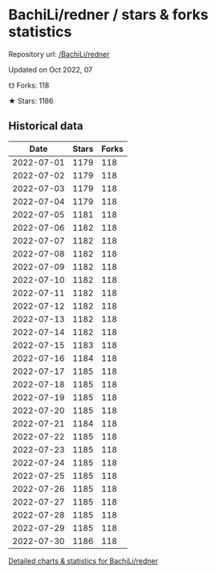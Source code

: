 # BachiLi/redner / stars & forks statistics

Repository url: [/BachiLi/redner](https://github.com/BachiLi/redner)

Updated on Oct 2022, 07

☋ Forks: 118

★ Stars: 1186

## Historical data
| Date | Stars | Forks |
|------|-------|-------|
| 2022-07-01 | 1179 | 118 | 
| 2022-07-02 | 1179 | 118 | 
| 2022-07-03 | 1179 | 118 | 
| 2022-07-04 | 1179 | 118 | 
| 2022-07-05 | 1181 | 118 | 
| 2022-07-06 | 1182 | 118 | 
| 2022-07-07 | 1182 | 118 | 
| 2022-07-08 | 1182 | 118 | 
| 2022-07-09 | 1182 | 118 | 
| 2022-07-10 | 1182 | 118 | 
| 2022-07-11 | 1182 | 118 | 
| 2022-07-12 | 1182 | 118 | 
| 2022-07-13 | 1182 | 118 | 
| 2022-07-14 | 1182 | 118 | 
| 2022-07-15 | 1183 | 118 | 
| 2022-07-16 | 1184 | 118 | 
| 2022-07-17 | 1185 | 118 | 
| 2022-07-18 | 1185 | 118 | 
| 2022-07-19 | 1185 | 118 | 
| 2022-07-20 | 1185 | 118 | 
| 2022-07-21 | 1184 | 118 | 
| 2022-07-22 | 1185 | 118 | 
| 2022-07-23 | 1185 | 118 | 
| 2022-07-24 | 1185 | 118 | 
| 2022-07-25 | 1185 | 118 | 
| 2022-07-26 | 1185 | 118 | 
| 2022-07-27 | 1185 | 118 | 
| 2022-07-28 | 1185 | 118 | 
| 2022-07-29 | 1185 | 118 | 
| 2022-07-30 | 1186 | 118 | 


[Detailed charts & statistics for BachiLi/redner](https://reviewgithub.com/rep/BachiLi/redner)
